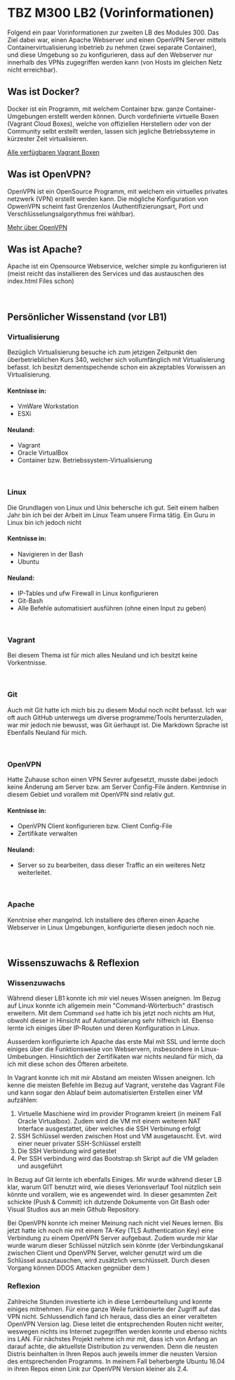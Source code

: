 TBZ M300 LB2 (Vorinformationen)
===============

Folgend ein paar Vorinformationen zur zweiten LB des Modules 300. 
Das Ziel dabei war, einen Apache Webserver und einen OpenVPN Server mittels Containervirtualisierung inbetrieb zu nehmen (zwei separate Container), 
und diese Umgebung so zu konfigurieren, dass auf den Webserver nur innerhalb des VPNs zugegriffen werden kann (von Hosts im gleichen Netz nicht erreichbar).


Was ist Docker?
-------------

Docker ist ein Programm, mit welchem Container bzw. ganze Container-Umgebungen erstellt werden können. 
Durch vordefinierte virtuelle Boxen (Vagrant Cloud Boxes), welche von offiziellen Herstellern oder von der Community 
selbt erstellt werden, lassen sich jegliche Betriebssyteme in kürzester Zeit virtualisieren.

[Alle verfügbaren Vagrant Boxen](https://app.vagrantup.com/boxes/search)

Was ist OpenVPN?
-------------

OpenVPN ist ein OpenSource Programm, mit welchem ein virtuelles privates netzwerk (VPN) erstellt werden kann. Die mögliche Konfiguration von OpwenVPN scheint fast Grenzenlos (Authentifizierungsart, Port und Verschlüsselungsalgorythmus frei wählbar).

[Mehr über OpenVPN](https://de.wikipedia.org/wiki/OpenVPN)

Was ist Apache?
-------------

Apache ist ein Opensource Webservice, welcher simple zu konfigurieren ist (meist reicht das installieren des Services und das austauschen des index.html Files schon) 

&#160;

Persönlicher Wissenstand (vor LB1)
-------------

### Virtualisierung
Bezüglich Virtualisierung besuche ich zum jetzigen Zeitpunkt den überbetrieblichen Kurs 340, welcher sich vollumfänglich mit Virtualisierung befasst. Ich besitzt dementspechende schon ein akzeptables Vorwissen an Virtualisierung.

#### Kentnisse in:
* VmWare Workstation
* ESXi

#### Neuland:
* Vagrant
* Oracle VirtualBox
* Container bzw. Betriebssystem-Virtualisierung

&#160;

### Linux
Die Grundlagen von Linux und Unix behersche ich gut. Seit einem halben Jahr bin ich bei der Arbeit im Linux Team unsere Firma tätig.
Ein Guru in Linux bin ich jedoch nicht

#### Kentnisse in:
* Navigieren in der Bash
* Ubuntu

#### Neuland:
* IP-Tables und ufw Firewall in Linux konfigurieren
* Git-Bash
* Alle Befehle automatisiert ausführen (ohne einen Input zu geben)

&#160;

### Vagrant
Bei diesem Thema ist für mich alles Neuland und ich besitzt keine Vorkentnisse.

&#160;

### Git
Auch mit Git hatte ich mich bis zu diesem Modul noch nciht befasst. Ich war oft auch GitHub unterwegs um diverse programme/Tools herunterzuladen, war mir jedoch nie bewusst, was Git üerhaupt ist. Die Markdown Sprache ist Ebenfalls Neuland für mich.

&#160;

### OpenVPN
Hatte Zuhause schon einen VPN Sevrer aufgesetzt, musste dabei jedoch keine Änderung am Server bzw. am Server Config-File ändern. Kentnnise in diesem Gebiet und vorallem mit OpenVPN sind relativ gut.

#### Kentnisse in:
* OpenVPN Client konfigurieren bzw. Client Config-File
* Zertifikate verwalten

#### Neuland:
* Server so zu bearbeiten, dass dieser Traffic an ein weiteres Netz weiterleitet.

&#160;

### Apache
Kenntnise eher mangelnd. Ich installiere des öfteren einen Apache Webserver in Linux Umgebungen, konfigurierte diesen jedoch noch nie.

&#160;

Wissenszuwachs & Reflexion
-------------

### Wissenzuwachs

Während dieser LB1 konnte ich mir viel neues Wissen aneignen. Im Bezug auf Linux konnte ich allgemein mein "Command-Wörterbuch" drastisch erweitern. Mit dem Command ``sed`` hatte ich bis jetzt noch nichts am Hut, obwohl dieser in Hinsicht auf Automatisierung sehr hilfreich ist. Ebenso lernte ich einiges über IP-Routen und deren Konfiguration in Linux.

Ausserdem konfigurierte ich Apache das erste Mal mit SSL und lernte doch einiges über die Funktionsweise von Webservern, insbesondere in Linux-Umbebungen. Hinsichtlich der Zertifikaten war nichts neuland für mich, da ich mit diese schon des Öfteren arbeitete.

In Vagrant konnte ich mit mir Abstand am meisten Wissen aneignen. Ich kenne die meisten Befehle im Bezug auf Vagrant, verstehe das Vagrant File und kann sogar den Ablauf beim automatisierten Erstellen einer VM aufzählen:

1. Virtuelle Maschiene wird im provider Programm kreiert (in meinem Fall Oracle Virtualbox). Zudem wird die VM mit einem weiteren NAT Interface ausgestattet, über welches die SSH Verbinung erfolgt
2. SSH Schlüssel werden zwischen Host und VM ausgetauscht. Evt. wird einer neuer privater SSH-Schlüssel erstellt
3. Die SSH Verbindung wird getestet
4. Per SSH verbindung wird das Bootstrap.sh Skript auf die VM geladen und ausgeführt

In Bezug auf Git lernte ich ebenfalls Einiges. Mir wurde während dieser LB klar, warum GIT benutzt wird, wie dieses Verionsverlauf Tool nützlich sein könnte und vorallem, wie es angewendet wird. In dieser gesammten Zeit schickte (Push & Commit) ich dutzende Dokumente von Git Bash oder Visual Studios aus an mein Github Repository.

Bei OpenVPN konnte ich meiner Meinung nach nicht viel Neues lernen. Bis jetzt hatte ich noch nie mit einem TA-Key (TLS Authentication Key) eine Verbindung zu einem OpenVPN Server aufgebaut. Zudem wurde mir klar wurde warum dieser Schlüssel nützlich sein könnte (der Verbindungskanal zwischen Client und OpenVPN Server, welcher genutzt wird um die Schlüssel auszutauschen, wird zusätzlich verschlüsselt. Durch diesen Vorgang können DDOS Attacken gegnüber dem )

### Reflexion

Zahlreiche Stunden investierte ich in diese Lernbeurteilung und konnte einiges mitnehmen. Für eine ganze Weile funktionierte der Zugriff auf das VPN nicht. Schlussendlich fand ich heraus, dass dies an einer veralteten OpenVPN Version lag. Diese leitet die entsprechenden Routen nicht weiter, weswegen nichts ins Internet zugegriffen werden konnte und ebenso nichts ins LAN. Für nächstes Projekt nehme ich mir mit, dass ich von Anfang an darauf achte, die aktuellste Distribution zu verwenden. Denn die neusten Distris beinhalten in Ihren Repos auch jeweils immer die neusten Version des entsprechenden Programms. In meinem Fall beherbergte Ubuntu 16.04 in ihren Repos einen Link zur OpenVPN Version kleiner als 2.4.





